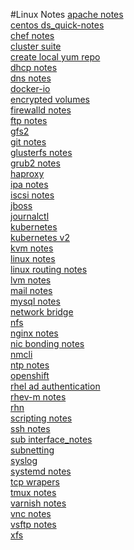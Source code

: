 #Linux Notes
[apache notes](apache_notes.md)<br />
[centos ds_quick-notes](centos_ds_quick-notes.md)<br />
[chef notes](chef_notes.md)<br />
[cluster suite](cluster_suite.md)<br />
[create local yum repo](create_local_yum_repo.md)<br />
[dhcp notes](dhcp_notes.md)<br />
[dns notes](dns_notes.md)<br />
[docker-io](docker-io.md)<br />
[encrypted volumes](encrypted_volumes.md)<br />
[firewalld notes](firewalld_notes.md)<br />
[ftp notes](ftp_notes.md)<br />
[gfs2](gfs2.md)<br />
[git notes](git_notes.md)<br />
[glusterfs notes](glusterfs_notes.md)<br />
[grub2 notes](grub2_notes.md)<br />
[haproxy](haproxy.md)<br />
[ipa notes](ipa_notes.md)<br />
[iscsi notes](iscsi_notes.md)<br />
[jboss](jboss.md)<br />
[journalctl](journalctl.md)<br />
[kubernetes](kubernetes.md)<br />
[kubernetes v2](kubernetes_v2.md)<br />
[kvm notes](kvm_notes.md)<br />
[linux notes](linux_notes.md)<br />
[linux routing notes](linux_routing_notes.md)<br />
[lvm notes](lvm_notes.md)<br />
[mail notes](mail_notes.md)<br />
[mysql notes](mysql_notes.md)<br />
[network bridge](network_bridge.md)<br />
[nfs](nfs.md)<br />
[nginx notes](nginx_notes.md)<br />
[nic bonding notes](nic_bonding_notes.md)<br />
[nmcli](nmcli.md)<br />
[ntp notes](ntp_notes.md)<br />
[openshift](openshift.md)<br />
[rhel ad authentication](rhel_ad_authentication.md)<br />
[rhev-m notes](rhev-m_notes.md)<br />
[rhn](rhn.md)<br />
[scripting notes](scripting_notes.md)<br />
[ssh notes](ssh_notes.md)<br />
[sub interface_notes](sub_interface_notes.md)<br />
[subnetting](subnetting.md)<br />
[syslog](syslog.md)<br />
[systemd notes](systemd_notes.md)<br />
[tcp wrapers](tcp_wrapers.md)<br />
[tmux notes](tmux_notes.md)<br />
[varnish notes](varnish_notes.md)<br />
[vnc notes](vnc_notes.md)<br />
[vsftp notes](vsftp_notes.md)<br />
[xfs](xfs.md)<br />
